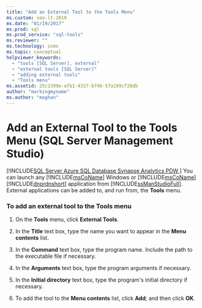 ```yaml
---
title: "Add an External Tool to the Tools Menu"
ms.custom: seo-lt-2019
ms.date: "01/19/2017"
ms.prod: sql
ms.prod_service: "sql-tools"
ms.reviewer: ""
ms.technology: ssms
ms.topic: conceptual
helpviewer_keywords: 
  - "tools [SQL Server], external"
  - "external tools [SQL Server]"
  - "adding external tools"
  - "Tools menu"
ms.assetid: 25c1399e-afb1-4337-b74b-57a199cf26db
author: "markingmyname"
ms.author: "maghan"
---
```

# Add an External Tool to the Tools Menu (SQL Server Management Studio)
[!INCLUDE[SQL Server Azure SQL Database Synapse Analytics PDW ](../includes/applies-to-version/sql-asdb-asdbmi-asa-pdw.md)]
You can launch any [!INCLUDE[msCoName](../includes/msconame_md.md)] Windows or [!INCLUDE[msCoName](../includes/msconame_md.md)] [!INCLUDE[dnprdnshort](../includes/dnprdnshort_md.md)] application from [!INCLUDE[ssManStudioFull](../includes/ssmanstudiofull-md.md)]. External applications can be added to, and run from, the **Tools** menu.  
  
### To add an external tool to the Tools menu  
  
1.  On the **Tools** menu, click **External Tools**.  
  
2.  In the **Title** text box, type the name you want to appear in the **Menu contents** list.  
  
3.  In the **Command** text box, type the program name. Include the path to the executable file if necessary.  
  
4.  In the **Arguments** text box, type the program arguments if necessary.  
  
5.  In the **Initial directory** text box, type the program's initial directory if necessary.  
  
6.  To add the tool to the **Menu contents** list, click **Add**; and then click **OK**.  
  
